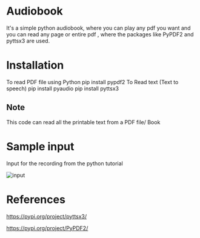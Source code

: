 # Audiobook
It's a simple python audiobook, where you can play any pdf you want and you can read any page or entire pdf , where the packages like PyPDF2 and pyttsx3  are used.

<h1> Installation</h1>

To read PDF file using Python pip install pypdf2 To Read text (Text to speech) pip install pyaudio pip install pyttsx3

<h2> Note </h2>
This code can read all the printable text from a PDF file/ Book

<h1>Sample input</h1>

Input for the recording from the python tutorial

![input](https://user-images.githubusercontent.com/70971734/140655736-e3ea7274-7416-40dc-9f21-4b83811be6b3.jpeg)

<h1>References</h1>

https://pypi.org/project/pyttsx3/

https://pypi.org/project/PyPDF2/

